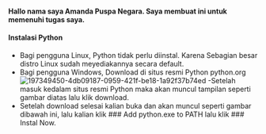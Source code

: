 #### Hallo nama saya Amanda Puspa Negara. Saya membuat ini untuk memenuhi tugas saya.

#### Instalasi Python

- Bagi pengguna Linux, Python tidak perlu diinstal. Karena Sebagian besar distro Linux sudah meyediakannya secara default.
-  Bagi pengguna Windows, Download di situs resmi Python python.org
![197349450-4db09187-0959-421f-be18-1a92f37b74ed](https://user-images.githubusercontent.com/115678845/197404275-52a7d622-4dc5-4ae5-bb8e-33dc2bb633a3.jpg)
-Setelah masuk kedalam situs resmi Python maka akan muncul tampilan seperti gambar diatas lalu klik download.
- Setelah download selesai kalian buka dan akan muncul seperti gambar dibawah ini, lalu kalian klik ### Add python.exe to PATH lalu klik ### Instal Now.
